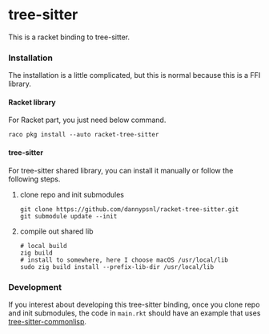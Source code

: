 # tree-sitter

This is a racket binding to tree-sitter.

### Installation

The installation is a little complicated, but this is normal because this is a FFI library.

#### Racket library

For Racket part, you just need below command.

```shell
raco pkg install --auto racket-tree-sitter
```

#### tree-sitter

For tree-sitter shared library, you can install it manually or follow the following steps.

1. clone repo and init submodules

   ```shell
   git clone https://github.com/dannypsnl/racket-tree-sitter.git
   git submodule update --init
   ```

2. compile out shared lib

   ```shell
   # local build
   zig build
   # install to somewhere, here I choose macOS /usr/local/lib
   sudo zig build install --prefix-lib-dir /usr/local/lib
   ```

### Development

If you interest about developing this tree-sitter binding, once you clone repo and init submodules, the code in `main.rkt` should have an example that uses [tree-sitter-commonlisp](https://github.com/theHamsta/tree-sitter-commonlisp).
